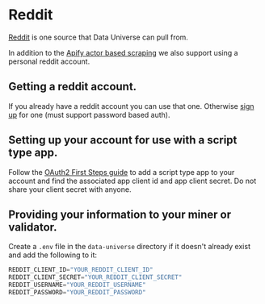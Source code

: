 # Reddit

[Reddit](https://reddit.com) is one source that Data Universe can pull from.

In addition to the [Apify actor based scraping](apify.md) we also support using a personal reddit account.

## Getting a reddit account.

If you already have a reddit account you can use that one. Otherwise [sign up](https://www.reddit.com/register/) for one (must support password based auth).

## Setting up your account for use with a script type app.

Follow the [OAuth2 First Steps guide](https://github.com/reddit-archive/reddit/wiki/OAuth2-Quick-Start-Example#first-steps) to add a script type app to your account and find the associated app client id and app client secret. Do not share your client secret with anyone.

## Providing your information to your miner or validator.

Create a `.env` file in the `data-universe` directory if it doesn't already exist and add the following to it:
```py
REDDIT_CLIENT_ID="YOUR_REDDIT_CLIENT_ID"
REDDIT_CLIENT_SECRET="YOUR_REDDIT_CLIENT_SECRET"
REDDIT_USERNAME="YOUR_REDDIT_USERNAME"
REDDIT_PASSWORD="YOUR_REDDIT_PASSWORD"
```